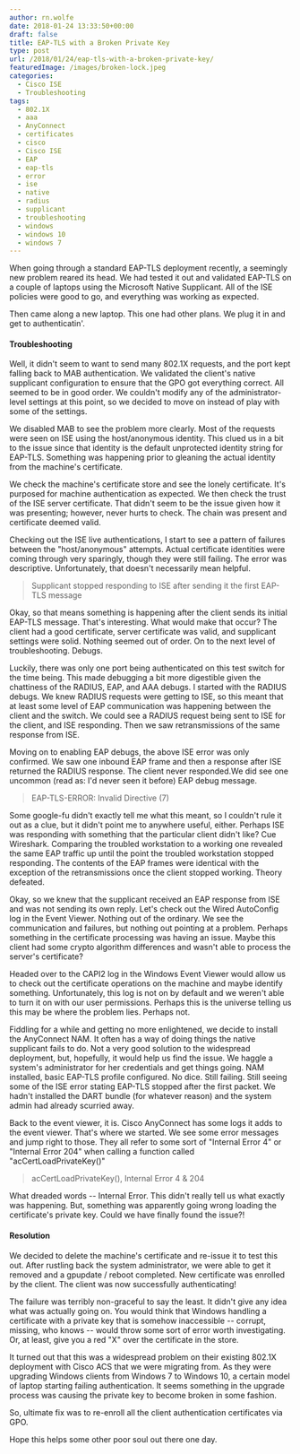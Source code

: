 ```yaml
---
author: rn.wolfe
date: 2018-01-24 13:33:50+00:00
draft: false
title: EAP-TLS with a Broken Private Key
type: post
url: /2018/01/24/eap-tls-with-a-broken-private-key/
featuredImage: /images/broken-lock.jpeg
categories:
  - Cisco ISE
  - Troubleshooting
tags:
  - 802.1X
  - aaa
  - AnyConnect
  - certificates
  - cisco
  - Cisco ISE
  - EAP
  - eap-tls
  - error
  - ise
  - native
  - radius
  - supplicant
  - troubleshooting
  - windows
  - windows 10
  - windows 7
---
```


When going through a standard EAP-TLS deployment recently, a seemingly new problem reared its head. We had tested it out and validated EAP-TLS on a couple of laptops using the Microsoft Native Supplicant. All of the ISE policies were good to go, and everything was working as expected.

Then came along a new laptop. This one had other plans. We plug it in and get to authenticatin'.

#### Troubleshooting

Well, it didn't seem to want to send many 802.1X requests, and the port kept falling back to MAB authentication. We validated the client's native supplicant configuration to ensure that the GPO got everything correct. All seemed to be in good order. We couldn't modify any of the administrator-level settings at this point, so we decided to move on instead of play with some of the settings.

We disabled MAB to see the problem more clearly. Most of the requests were seen on ISE using the host/anonymous identity. This clued us in a bit to the issue since that identity is the default unprotected identity string for EAP-TLS. Something was happening prior to gleaning the actual identity from the machine's certificate.

We check the machine's certificate store and see the lonely certificate. It's purposed for machine authentication as expected. We then check the trust of the ISE server certificate. That didn't seem to be the issue given how it was presenting; however, never hurts to check. The chain was present and certificate deemed valid.

Checking out the ISE live authentications, I start to see a pattern of failures between the "host/anonymous" attempts. Actual certificate identities were coming through very sparingly, though they were still failing. The error was descriptive. Unfortunately, that doesn't necessarily mean helpful.

<blockquote>Supplicant stopped responding to ISE after sending it the first EAP-TLS message</blockquote>

Okay, so that means something is happening after the client sends its initial EAP-TLS message. That's interesting. What would make that occur? The client had a good certificate, server certificate was valid, and supplicant settings were solid. Nothing seemed out of order. On to the next level of troubleshooting. Debugs.

Luckily, there was only one port being authenticated on this test switch for the time being. This made debugging a bit more digestible given the chattiness of the RADIUS, EAP, and AAA debugs. I started with the RADIUS debugs. We knew RADIUS requests were getting to ISE, so this meant that at least some level of EAP communication was happening between the client and the switch. We could see a RADIUS request being sent to ISE for the client, and ISE responding. Then we saw retransmissions of the same response from ISE.

Moving on to enabling EAP debugs, the above ISE error was only confirmed. We saw one inbound EAP frame and then a response after ISE returned the RADIUS response. The client never responded.We did see one uncommon (read as: I'd never seen it before) EAP debug message.

<blockquote>EAP-TLS-ERROR: Invalid Directive (7)</blockquote>

Some google-fu didn't exactly tell me what this meant, so I couldn't rule it out as a clue, but it didn't point me to anywhere useful, either. Perhaps ISE was responding with something that the particular client didn't like? Cue Wireshark. Comparing the troubled workstation to a working one revealed the same EAP traffic up until the point the troubled workstation stopped responding. The contents of the EAP frames were identical with the exception of the retransmissions once the client stopped working. Theory defeated.

Okay, so we knew that the supplicant received an EAP response from ISE and was not sending its own reply. Let's check out the Wired AutoConfig log in the Event Viewer. Nothing out of the ordinary. We see the communication and failures, but nothing out pointing at a problem. Perhaps something in the certificate processing was having an issue. Maybe this client had some crypto algorithm differences and wasn't able to process the server's certificate?

Headed over to the CAPI2 log in the Windows Event Viewer would allow us to check out the certificate operations on the machine and maybe identify something. Unfortunately, this log is not on by default and we weren't able to turn it on with our user permissions. Perhaps this is the universe telling us this may be where the problem lies. Perhaps not.

Fiddling for a while and getting no more enlightened, we decide to install the AnyConnect NAM. It often has a way of doing things the native supplicant fails to do. Not a very good solution to the widespread deployment, but, hopefully, it would help us find the issue. We haggle a system's administrator for her credentials and get things going. NAM installed, basic EAP-TLS profile configured. No dice. Still failing. Still seeing some of the ISE error stating EAP-TLS stopped after the first packet. We hadn't installed the DART bundle (for whatever reason) and the system admin had already scurried away.

Back to the event viewer, it is. Cisco AnyConnect has some logs it adds to the event viewer. That's where we started. We see some error messages and jump right to those. They all refer to some sort of "Internal Error 4" or "Internal Error 204" when calling a function called "acCertLoadPrivateKey()"

<blockquote>acCertLoadPrivateKey(), Internal Error 4 & 204</blockquote>

What dreaded words -- Internal Error. This didn't really tell us what exactly was happening. But, something was apparently going wrong loading the certificate's private key. Could we have finally found the issue?!

#### Resolution

We decided to delete the machine's certificate and re-issue it to test this out. After rustling back the system administrator, we were able to get it removed and a gpupdate / reboot completed. New certificate was enrolled by the client. The client was now successfully authenticating!

The failure was terribly non-graceful to say the least. It didn't give any idea what was actually going on. You would think that Windows handling a certificate with a private key that is somehow inaccessible -- corrupt, missing, who knows -- would throw some sort of error worth investigating. Or, at least, give you a red "X" over the certificate in the store.

It turned out that this was a widespread problem on their existing 802.1X deployment with Cisco ACS that we were migrating from. As they were upgrading Windows clients from Windows 7 to Windows 10, a certain model of laptop starting failing authentication. It seems something in the upgrade process was causing the private key to become broken in some fashion.

So, ultimate fix was to re-enroll all the client authentication certificates via GPO.

Hope this helps some other poor soul out there one day.
